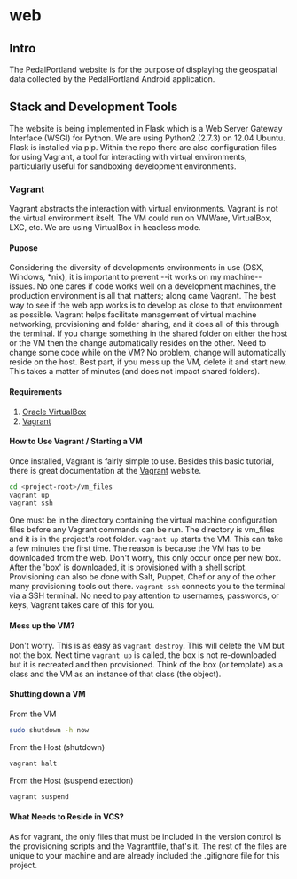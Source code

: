 web
===

## Intro
The PedalPortland website is for the purpose of displaying the geospatial data collected by the PedalPortland Android application.

## Stack and Development Tools
The website is being implemented in Flask which is a Web Server Gateway Interface (WSGI) for Python. We are using Python2 (2.7.3) on 12.04 Ubuntu. Flask is installed via pip. Within the repo there are also configuration files for using Vagrant, a tool for interacting with virtual environments, particularly useful for sandboxing development environments.

### Vagrant
Vagrant abstracts the interaction with virtual environments. Vagrant is not the virtual environment itself. The VM could run on VMWare, VirtualBox, LXC, etc. We are using VirtualBox in headless mode. 

#### Pupose
Considering the diversity of developments environments in use (OSX, Windows, \*nix), it is important to prevent --it works on my machine-- issues. No one cares if code works well on a development machines, the production environment is all that matters; along came Vagrant. The best way to see if the web app works is to develop as close to that environment as possible. Vagrant helps facilitate management of virtual machine networking, provisioning and folder sharing, and it does all of this through the terminal. If you change something in the shared folder on either the host or the VM then the change automatically resides on the other. Need to change some code while on the VM? No problem, change will automatically reside on the host. Best part, if you mess up the VM, delete it and start new. This takes a matter of minutes (and does not impact shared folders).

#### Requirements
1. [Oracle VirtualBox](https://www.virtualbox.org/wiki/Downloads) 
2. [Vagrant](http://www.vagrantup.com/downloads.html)

#### How to Use Vagrant / Starting a VM
Once installed, Vagrant is fairly simple to use. Besides this basic tutorial, there is great documentation at the [Vagrant](http://docs.vagrantup.com/v2/) website.

```bash
cd <project-root>/vm_files
vagrant up
vagrant ssh
```
One must be in the directory containing the virtual machine configuration files before any Vagrant commands can be run. The directory is vm_files and it is in the project's root folder. `vagrant up` starts the VM. This can take a few minutes the first time. The reason is because the VM has to be downloaded from the web. Don't worry, this only occur once per new box. After the 'box' is downloaded, it is provisioned with a shell script. Provisioning can also be done with Salt, Puppet, Chef or any of the other many provisioning tools out there. `vagrant ssh` connects you to the terminal via a SSH terminal. No need to pay attention to usernames, passwords, or keys, Vagrant takes care of this for you. 

#### Mess up the VM?
Don't worry. This is as easy as `vagrant destroy`. This will delete the VM but not the box. Next time `vagrant up` is called, the box is not re-downloaded but it is recreated and then provisioned. Think of the box (or template) as a class and the VM as an instance of that class (the object).

#### Shutting down a VM
From the VM
```bash
sudo shutdown -h now
```
From the Host (shutdown)
```bash
vagrant halt
```
From the Host (suspend exection)
```bash
vagrant suspend
```

#### What Needs to Reside in VCS?
As for vagrant, the only files that must be included in the version control is the provisioning scripts and the Vagrantfile, that's it. The rest of the files are unique to your machine and are already included the .gitignore file for this project.
